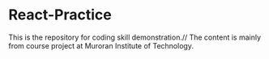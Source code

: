 # React-Practice
 This is the repository for coding skill demonstration.//
 The content is mainly from course project at Muroran Institute of Technology.
